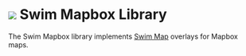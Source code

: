# <a href="https://www.swimos.org"><img src="https://docs.swimos.org/readme/breach-marlin-blue-wide.svg"></a> Swim Mapbox Library

The Swim Mapbox library implements [Swim Map][map] overlays for Mapbox maps.

[map]: https://github.com/swimos/swim/tree/main/swim-js/swim-toolkit/swim-maps/@swim/map
